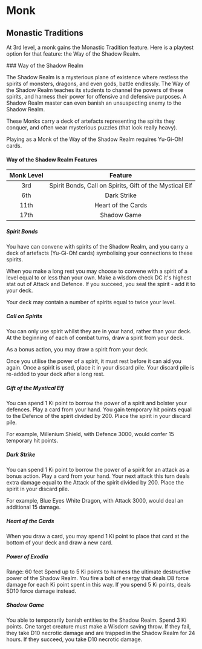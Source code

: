 # Monk

## Monastic Traditions
 
At 3rd level, a monk gains the Monastic Tradition feature. Here is a playtest option for that feature: the Way of the Shadow Realm.

### Way of the Shadow Realm

The Shadow Realm is a mysterious plane of existence where restless the spirits of monsters, dragons, and even gods, battle endlessly. The Way of the Shadow Realm teaches its students to channel the powers of these spirits, and harness their power for offensive and defensive purposes. A Shadow Realm master can even banish an unsuspecting enemy to the Shadow Realm.

These Monks carry a deck of artefacts representing the spirits they conquer, and often wear mysterious puzzles (that look really heavy).

Playing as a Monk of the Way of the Shadow Realm requires Yu-Gi-Oh! cards.

#### Way of the Shadow Realm Features

| Monk Level | Feature |
| :-: | :-: |
| 3rd | Spirit Bonds, Call on Spirits, Gift of the Mystical Elf |
| 6th | Dark Strike |
| 11th | Heart of the Cards |
| 17th | Shadow Game |

##### Spirit Bonds

You have can convene with spirits of the Shadow Realm, and you carry a deck of artefacts (Yu-Gi-Oh! cards) symbolising your connections to these spirits.

When you make a long rest you may choose to convene with a spirit of a level equal to or less than your own. Make a wisdom check DC it's highest stat out of Attack and Defence. If you succeed, you seal the spirit - add it to your deck.

Your deck may contain a number of spirits equal to twice your level.

##### Call on Spirits

You can only use spirit whilst they are in your hand, rather than your deck. At the beginning of each of combat turns, draw a spirit from your deck. 

As a bonus action, you may draw a spirit from your deck.

Once you utilise the power of a spirit, it must rest before it can aid you again. Once a spirit is used, place it in your discard pile. Your discard pile is re-added to your deck after a long rest.

##### Gift of the Mystical Elf

You can spend 1 Ki point to borrow the power of a spirit and bolster your defences. Play a card from your hand. You gain temporary hit points equal to the Defence of the spirit divided by 200. Place the spirit in your discard pile.

For example, Millenium Shield, with Defence 3000, would confer 15 temporary hit points. 

##### Dark Strike

You can spend 1 Ki point to borrow the power of a spirit for an attack as a bonus action. Play a card from your hand. Your next attack this turn deals extra damage equal to the Attack of the spirit divided by 200. Place the spirit in your discard pile.

For example, Blue Eyes White Dragon, with Attack 3000, would deal an additional 15 damage. 

##### Heart of the Cards

When you draw a card, you may spend 1 Ki point to place that card at the bottom of your deck and draw a new card.

##### Power of Exodia

Range: 60 feet
Spend up to 5 Ki points to harness the ultimate destructive power of the Shadow Realm. You fire a bolt of energy that deals D8 force damage for each Ki point spent in this way. If you spend 5 Ki points, deals 5D10 force damage instead.

##### Shadow Game

You able to temporarily banish entities to the Shadow Realm. Spend 3 Ki points. One target creature must make a Wisdom saving throw. If they fail, they take D10 necrotic damage and are trapped in the Shadow Realm for 24 hours. If they succeed, you take D10 necrotic damage.
